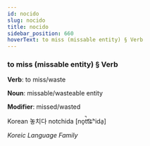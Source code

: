```yaml
---
id: nocido
slug: nocido
title: nocido
sidebar_position: 660
hoverText: to miss (missable entity) § Verb
---
```


### to miss (missable entity) § Verb

**Verb**: to miss/waste

**Noun**: missable/wasteable entity

**Modifier**: missed/wasted

Korean 놓치다 notchida [no̞t̚t͡ɕʰida̠]

*Koreic Language Family*